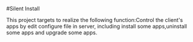 ﻿#Silent Install

This project targets to realize the following function:Control the client's apps by edit configure file in server,
including install some apps,uninstall some apps and upgrade some apps. 